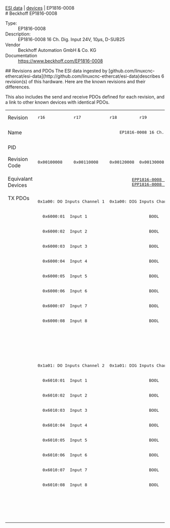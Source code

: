 <div class="nav"><a href="/esi-data">ESI data</a> | <a href="/esi-data/devices">devices</a> | EP1816-0008</div>
#  Beckhoff EP1816-0008

<dl>
  <dt>Type:</dt><dd>EP1816-0008</dd>
  <dt>Description:</dt><dd>EP1816-0008 16 Ch. Dig. Input 24V, 10µs, D-SUB25</dd>
  <dt>Vendor</dt><dd>Beckhoff Automation GmbH & Co. KG</dd>
  <dt>Documentation</dt><dd><a href="https://www.beckhoff.com/EP1816-0008">https://www.beckhoff.com/EP1816-0008</a></dd>
</dl>
## Revisions and PDOs
The ESI data ingested by [github.com/linuxcnc-ethercat/esi-data](http://github.com/linuxcnc-ethercat/esi-data)describes 6 revision(s) of this hardware.  Here are the known revisions and their differences.

This also includes the send and receive PDOs defined for each revision, and a link to other known devices with identical PDOs.

<table>
<tr >
<td class="first">Revision</td>
<td ><pre>r16</pre></td>
<td ><pre>r17</pre></td>
<td ><pre>r18</pre></td>
<td ><pre>r19</pre></td>
<td ><pre>r20</pre></td>
<td ><pre>r21</pre></td>
</tr>
<tr >
<td class="first">Name</td>
<td  colspan=6 align="center"><pre>EP1816-0008 16 Ch. Dig. Input 24V, 10µs, D-SUB25</pre></td>
</tr>
<tr >
<td class="first">PID</td>
<td  colspan=6 align="center"><pre>0x07184052</pre></td>
</tr>
<tr >
<td class="first">Revision Code</td>
<td ><pre>0x00100008</pre></td>
<td ><pre>0x00110008</pre></td>
<td ><pre>0x00120008</pre></td>
<td ><pre>0x00130008</pre></td>
<td ><pre>0x00140008</pre></td>
<td ><pre>0x00150008</pre></td>
</tr>
<tr >
<td class="first">Equivalant Devices</td>
<td  colspan=2 align="center"></td>
<td  colspan=3 align="center"><pre><a href="EPP1816-0008">EPP1816-0008 r16</a><br/><a href="EPP1816-0008">EPP1816-0008 r17</a></pre></td>
<td ><pre><a href="EP1816-0003">EP1816-0003 r16</a><br/><a href="EPP1816-0003">EPP1816-0003 r16</a><br/><a href="EPP1816-0008">EPP1816-0008 r18</a></pre></td>
</tr>
<tr class="txpdo pdosection">
<td class="first" rowspan=22 valign=top>TX PDOs</td>
<td colspan=2 align="left"><pre>0x1a00: DO Inputs Channel 1</pre></td>
<td colspan=4 align="left"><pre>0x1a00: DIG Inputs Channel 1</pre></td>
<td></td>
</tr>
<tr class="txpdo">
<td  colspan=6 align="left"><pre>  0x6000:01  Input 1                         BOOL</pre></td>
</tr>
<tr class="txpdo">
<td  colspan=6 align="left"><pre>  0x6000:02  Input 2                         BOOL</pre></td>
</tr>
<tr class="txpdo">
<td  colspan=6 align="left"><pre>  0x6000:03  Input 3                         BOOL</pre></td>
</tr>
<tr class="txpdo">
<td  colspan=6 align="left"><pre>  0x6000:04  Input 4                         BOOL</pre></td>
</tr>
<tr class="txpdo">
<td  colspan=6 align="left"><pre>  0x6000:05  Input 5                         BOOL</pre></td>
</tr>
<tr class="txpdo">
<td  colspan=6 align="left"><pre>  0x6000:06  Input 6                         BOOL</pre></td>
</tr>
<tr class="txpdo">
<td  colspan=6 align="left"><pre>  0x6000:07  Input 7                         BOOL</pre></td>
</tr>
<tr class="txpdo">
<td  colspan=6 align="left"><pre>  0x6000:08  Input 8                         BOOL</pre></td>
</tr>
<tr class="txpdo">
<td  colspan=5 align="left"></td>
<td ><pre>  0x6000:0e  Sync error                      BOOL</pre></td>
</tr>
<tr class="txpdo">
<td  colspan=5 align="left"></td>
<td ><pre>  0x6000:10  TxPDO Toggle                    BOOL</pre></td>
</tr>
<tr class="txpdo pdosection">
<td  colspan=2 align="left"><pre>0x1a01: DO Inputs Channel 2</pre></td>
<td  colspan=4 align="left"><pre>0x1a01: DIG Inputs Channel 2</pre></td>
</tr>
<tr class="txpdo">
<td  colspan=6 align="left"><pre>  0x6010:01  Input 1                         BOOL</pre></td>
</tr>
<tr class="txpdo">
<td  colspan=6 align="left"><pre>  0x6010:02  Input 2                         BOOL</pre></td>
</tr>
<tr class="txpdo">
<td  colspan=6 align="left"><pre>  0x6010:03  Input 3                         BOOL</pre></td>
</tr>
<tr class="txpdo">
<td  colspan=6 align="left"><pre>  0x6010:04  Input 4                         BOOL</pre></td>
</tr>
<tr class="txpdo">
<td  colspan=6 align="left"><pre>  0x6010:05  Input 5                         BOOL</pre></td>
</tr>
<tr class="txpdo">
<td  colspan=6 align="left"><pre>  0x6010:06  Input 6                         BOOL</pre></td>
</tr>
<tr class="txpdo">
<td  colspan=6 align="left"><pre>  0x6010:07  Input 7                         BOOL</pre></td>
</tr>
<tr class="txpdo">
<td  colspan=6 align="left"><pre>  0x6010:08  Input 8                         BOOL</pre></td>
</tr>
<tr class="txpdo">
<td  colspan=5 align="left"></td>
<td ><pre>  0x6010:0e  Sync error                      BOOL</pre></td>
</tr>
<tr class="txpdo">
<td  colspan=5 align="left"></td>
<td ><pre>  0x6010:10  TxPDO Toggle                    BOOL</pre></td>
</tr>
</table>
